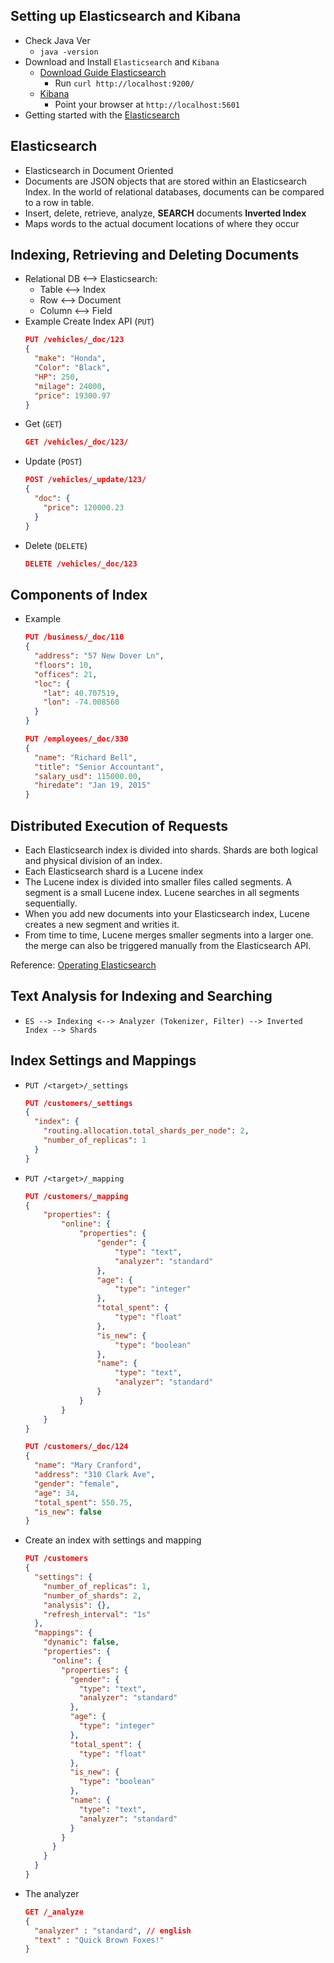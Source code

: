 ## Setting up Elasticsearch and Kibana
- Check Java Ver
    - `java -version`
- Download and Install `Elasticsearch` and `Kibana`
    - [Download Guide Elasticsearch](https://www.elastic.co/downloads/elasticsearch)
        - Run `curl http://localhost:9200/`
    - [Kibana](https://www.elastic.co/downloads/kibana)
        - Point your browser at `http://localhost:5601`
- Getting started with the [Elasticsearch](https://www.elastic.co/guide/en/elastic-stack-get-started/current/get-started-elastic-stack.html)

## Elasticsearch
- Elasticsearch in Document Oriented
- Documents are JSON objects that are stored within an Elasticsearch Index. In the world of relational databases, documents can be compared to a row in table.
- Insert, delete, retrieve, analyze, __SEARCH__ documents
**Inverted Index**
- Maps words to the actual document locations of where they occur

## Indexing, Retrieving and Deleting Documents
- Relational DB <--> Elasticsearch: 
    - Table <--> Index
    - Row <--> Document
    - Column <--> Field
- Example Create Index API (`PUT`)
    ```json
    PUT /vehicles/_doc/123
    {
      "make": "Honda",
      "Color": "Black",
      "HP": 250,
      "milage": 24000,
      "price": 19300.97
    }
    ```
- Get (`GET`)
    ```json
    GET /vehicles/_doc/123/
    ```
- Update (`POST`)
    ```json
    POST /vehicles/_update/123/
    {
      "doc": {
        "price": 120000.23
      }
    }

    ```
- Delete (`DELETE`)
    ```json
    DELETE /vehicles/_doc/123
    ```

## Components of Index
- Example
    ```json
    PUT /business/_doc/110
    {
      "address": "57 New Dover Ln",
      "floors": 10,
      "offices": 21,
      "loc": {
        "lat": 40.707519,
        "lon": -74.008560
      }
    }

    PUT /employees/_doc/330
    {
      "name": "Richard Bell",
      "title": "Senior Accountant",
      "salary_usd": 115000.00,
      "hiredate": "Jan 19, 2015"
    }
    ```

## Distributed Execution of Requests
- Each Elasticsearch index is divided into shards. Shards are both logical and physical division of an index.
- Each Elasticsearch shard is a Lucene index
- The Lucene index is divided into smaller files called segments. A segment is a small Lucene index. Lucene searches in all segments sequentially.
- When you add new documents into your Elasticsearch index, Lucene creates a new segment and writies it.
- From time to time, Lucene merges smaller segments into a larger one. the merge can also be triggered manually from the Elasticsearch API.

Reference: [Operating Elasticsearch](https://fdv.github.io/running-elasticsearch-fun-profit/)

## Text Analysis for Indexing and Searching
- `ES --> Indexing <--> Analyzer (Tokenizer, Filter) --> Inverted Index --> Shards`

## Index Settings and Mappings
- `PUT /<target>/_settings`
    ```json
    PUT /customers/_settings
    {
      "index": {
        "routing.allocation.total_shards_per_node": 2,
        "number_of_replicas": 1
      }
    }
    ```
- `PUT /<target>/_mapping`
    ```json
    PUT /customers/_mapping
    {
        "properties": {
            "online": {
                "properties": {
                    "gender": {
                        "type": "text",
                        "analyzer": "standard"
                    },
                    "age": {
                        "type": "integer"
                    },
                    "total_spent": {
                        "type": "float"
                    },
                    "is_new": {
                        "type": "boolean"
                    },
                    "name": {
                        "type": "text",
                        "analyzer": "standard"
                    }
                }
            }
        }
    }
    ```
    ```json
    PUT /customers/_doc/124
    {
      "name": "Mary Cranford",
      "address": "310 Clark Ave",
      "gender": "female",
      "age": 34,
      "total_spent": 550.75,
      "is_new": false
    }
    ```
- Create an index with settings and mapping
    
    ```json
    PUT /customers
    {
      "settings": {
        "number_of_replicas": 1,
        "number_of_shards": 2,
        "analysis": {},
        "refresh_interval": "1s"
      },
      "mappings": {
        "dynamic": false,
        "properties": {
          "online": {
            "properties": {
              "gender": {
                "type": "text",
                "analyzer": "standard"
              },
              "age": {
                "type": "integer"
              },
              "total_spent": {
                "type": "float"
              },
              "is_new": {
                "type": "boolean"
              },
              "name": {
                "type": "text",
                "analyzer": "standard"
              }
            }
          }
        }
      }
    }
    ```
- The analyzer
    ```json
    GET /_analyze
    {
      "analyzer" : "standard", // english
      "text" : "Quick Brown Foxes!"
    }
    ```